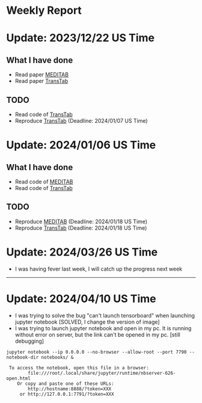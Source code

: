 # Weekly Report

# Update: 2023/12/22 US Time
## What I have done
- Read paper [MEDITAB](https://arxiv.org/pdf/2305.12081.pdf)
- Read paper [TransTab](https://arxiv.org/pdf/2205.09328.pdf)
## TODO
- Read code of [TransTab](https://arxiv.org/pdf/2205.09328.pdf)
- Reproduce [TransTab](https://arxiv.org/pdf/2205.09328.pdf) (Deadline: 2024/01/07 US Time)

# Update: 2024/01/06 US Time
## What I have done
- Read code of [MEDITAB](https://arxiv.org/pdf/2305.12081.pdf)
- Read code of [TransTab](https://arxiv.org/pdf/2205.09328.pdf)

## TODO
- Reproduce [MEDITAB](https://arxiv.org/pdf/2305.12081.pdf) (Deadline: 2024/01/18 US Time)
- Reproduce [TransTab](https://arxiv.org/pdf/2205.09328.pdf) (Deadline: 2024/01/18 US Time)

# Update: 2024/03/26 US Time
- I was having fever last week, I will catch up the progress next week
---
# Update: 2024/04/10 US Time
- I was trying to solve the bug "can't launch tensorboard" when launching jupyter notebook [SOLVED, I change the version of image]
- I was trying to launch jupyter notebook and open in my pc. It is running without error on server, but the link can't be opened in my pc. [still debugging]
```
jupyter notebook --ip 0.0.0.0 --no-browser --allow-root --port 7790 --notebook-dir notebooks/ &
```
```
 To access the notebook, open this file in a browser:
        file:///root/.local/share/jupyter/runtime/nbserver-626-open.html
    Or copy and paste one of these URLs:
        http://hostname:8888/?token=XXX
     or http://127.0.0.1:7791/?token=XXX
```
